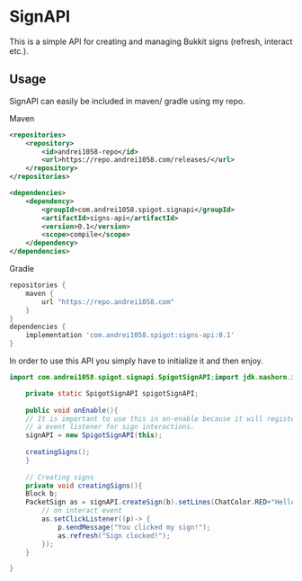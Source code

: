 # SignAPI
This is a simple API for creating and managing Bukkit signs (refresh, interact etc.).

## Usage
SignAPI can easily be included in maven/ gradle using my repo.

Maven
```xml
<repositories>
    <repository>
        <id>andrei1058-repo</id>
        <url>https://repo.andrei1058.com/releases/</url>
    </repository>
</repositories>
```
```xml
<dependencies>
    <dependency>
        <groupId>com.andrei1058.spigot.signapi</groupId>
        <artifactId>signs-api</artifactId>
        <version>0.1</version>
        <scope>compile</scope>
    </dependency>
</dependencies>
```

Gradle
```gradle
repositories {
	maven {
        url "https://repo.andrei1058.com"
    }
}
dependencies {
    implementation 'com.andrei1058.spigot:signs-api:0.1'
}
```

In order to use this API you simply have to initialize it and then enjoy.
```java
import com.andrei1058.spigot.signapi.SpigotSignAPI;import jdk.nashorn.internal.ir.Block;import net.md_5.bungee.api.ChatColor;public class MyPlugin extends JavaPlugin{

    private static SpigotSignAPI spigotSignAPI;
        
    public void onEnable(){
    // It is important to use this in on-enable because it will register
    // a event listener for sign interactions.
    signAPI = new SpigotSignAPI(this);
    
    creatingSigns();
    }
    
    // Creating signs
    private void creatingSigns(){
    Block b;
    PacketSign as = signAPI.createSign(b).setLines(ChatColor.RED+"Hello", "", ChatColor.BLACK+"andrei1058");
        // on interact event
        as.setClickListener((p)-> {
            p.sendMessage("You clicked my sign!");
            as.refresh("Sign clocked!");
        });
    }

}
```